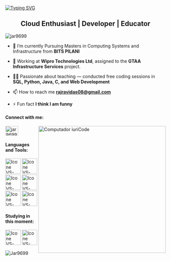 [![Typing SVG](https://readme-typing-svg.herokuapp.com?color=FF3670&size=35&center=true&vCenter=true&width=1000&lines=Welcome+to+my+GitHub+profile!;My+Name+is+Raj+Ramu+Ravidas)](https://git.io/typing-svg)

<h2 align="center">Cloud Enthusiast | Developer | Educator</h2>

<p align="left"> <img src="https://komarev.com/ghpvc/?username=jar9699&label=Profile%20views&color=0e75b6&style=flat" alt="jar9699" /> </p>

- 🌱 I’m currently Pursuing Masters in Computing Systems and Infrastructure from **BITS PILANI**
- 💼 Working at **Wipro Technologies Ltd**, assigned to the **GTAA Infrastructure Services** project.
- 👨‍🏫 Passionate about teaching — conducted free coding sessions in **SQL, Python, Java, C, and Web Development**

- 📫 How to reach me **rajravidas08@gmail.com**

- ⚡ Fun fact **I think I am funny**

#### Connect with me:
 <img src="https://raw.githubusercontent.com/MicaelliMedeiros/micaellimedeiros/master/image/computer-illustration.png" min-width="400px" max-width="400px" width="400px" align="right" alt="Computador iuriCode">
<p align="left">
<a href="https://www.linkedin.com/in/raj-ravidas/" target="blank"><img align="center" src="https://raw.githubusercontent.com/rahuldkjain/github-profile-readme-generator/master/src/images/icons/Social/linked-in-alt.svg" alt="jar9699" height="30" width="40" /></a>
</p>

#### Languages and Tools:
  [<img height="48px" width="48px" alt="Icone VS-Code" src="https://skillicons.dev/icons?i=java"/>](https://sass-lang.com/)
  [<img height="48px" width="48px" alt="Icone VS-Code" src="https://skillicons.dev/icons?i=c"/>](https://sass-lang.com/)
  [<img height="48px" width="48px" alt="Icone VS-Code" src="https://skillicons.dev/icons?i=html"/>](https://sass-lang.com/)
  [<img height="48px" width="48px" alt="Icone VS-Code" src="https://skillicons.dev/icons?i=css"/>](https://sass-lang.com/)
  [<img height="48px" width="48px" alt="Icone VS-Code" src="https://skillicons.dev/icons?i=linux"/>](https://sass-lang.com/)
  [<img height="48px" width="48px" alt="Icone VS-Code" src="https://www.credly.com/badges/81233cb4-ca70-41f7-a313-1db65535c7aa/public_url"/>](https://sass-lang.com/)

#### Studying in this moment: 
  [<img height="48px" width="48px" alt="Icone VS-Code" src="https://skillicons.dev/icons?i=mysql"/>](https://sass-lang.com/)
  [<img height="48px" width="48px" alt="Icone VS-Code" src="https://skillicons.dev/icons?i=github"/>](https://sass-lang.com/)
 

<p><img align="center" src="https://github-readme-streak-stats.herokuapp.com/?user=jar9699&theme=radical" alt="Jar9699" /></p>
